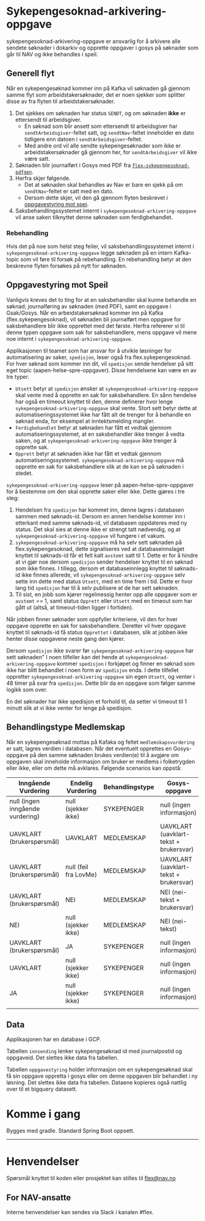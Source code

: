 # Sykepengesoknad-arkivering-oppgave
sykepengesoknad-arkivering-oppgave er ansvarlig for å arkivere alle sendete søknader i dokarkiv og opprette oppgaver i gosys på søknader som går til NAV og ikke behandles i speil.

## Generell flyt

Når en sykepengesøknad kommer inn på Kafka vil søknaden gå gjennom samme flyt som arbeidstakersøknader,
det er noen sjekker som splitter disse av fra flyten til arbeidstakersøknader.

1. Det sjekkes om søknaden har status `SENDT`, og om søknaden **ikke** er ettersendt til arbeidsgiver.
    * En søknad som blir ansett som ettersendt til arbeidsgiver har `sendtArbeidsgiver`-feltet satt, og
      `sendtNav`-feltet inneholder en dato tidligere enn datoen i `sendtArbeidsgiver`-feltet.
    * Med andre ord vil alle sendte sykepengesøknader som ikke er arbeidstakersøknader gå gjennom her,
      for `sendtArbeidsgiver` vil ikke være satt.
2. Søknaden blir journalført i Gosys med PDF fra [`flex-sykepengesoknad-pdfgen`](flex-sykepengesoknad-pdfgen.md).
3. Herfra skjer følgende.
    * Det at søknaden skal behandles av Nav er bare en sjekk på om `sendtNav`-feltet er satt med en dato.
    * Dersom dette skjer, vil den gå gjennom flyten beskrevet i [oppgavestyring mot spei](#oppgavestyring-mot-speil).
4. Saksbehandlingssystemet internt i `sykepengesoknad-arkivering-oppgave` vil anse saken tilknyttet denne søknaden som ferdigbehandlet.

### Rebehandling
Hvis det på noe som helst steg feiler, vil saksbehandlingssystemet internt i `sykepengesoknad-arkivering-oppgave` legge søknaden på en intern Kafka-topic som
vil føre til forsøk på rebehandling. En rebehandling betyr at den beskrevne flyten forsøkes på nytt for søknaden.

## Oppgavestyring mot Speil

Vanligvis kreves det to ting for at en saksbehandler skal kunne behandle en søknad;
journalføring av søknaden (med PDF), samt en oppgave i Gsak/Gosys.
Når en arbeidstakersøknad kommer inn på Kafka (flex.sykepengesoknad), vil søknaden bli journalført men
oppgave for saksbehandlere blir ikke opprettet med det første. Herfra refererer vi til denne typen
oppgave som sak for saksbehandlere, mens oppgave vil mene noe internt i `sykepengesoknad-arkivering-oppgave`.

Applikasjonen til teamet som har ansvar for å utvikle løsninger for automatisering av saker, `spedisjon`,
leser også fra flex.sykepengesoknad. For hver søknad som kommer inn dit, vil `spedisjon` sende hendelser på sitt
eget topic (aapen-helse-spre-oppgaver). Disse hendelsene kan være en av tre typer.

* `Utsett` betyr at `spedisjon` ønsker at `sykepengesoknad-arkivering-oppgave` skal vente med å opprette en sak for saksbehandlere.
  En sånn hendelse har også en timeout knyttet til den, denne definerer hvor lenge `sykepengesoknad-arkivering-oppgave` skal vente.
  Stort sett betyr dette at automatiseringssystemet ikke har fått alt de trenger for å behandle en søknad enda,
  for eksempel at inntektsmelding mangler.
* `Ferdigbehandlet` betyr at søknaden har fått et vedtak gjennom automatiseringssystemet, at
  en saksbehandler ikke trenger å vedta saken, og at `sykepengesoknad-arkivering-oppgave` ikke trenger å opprette sak.
* `Opprett` betyr at søknaden ikke har fått et vedtak gjennom automatiseringssystemet. `sykepengesoknad-arkivering-oppgave`
  må opprette en sak for saksbehandlere slik at de kan se på søknaden i stedet.

`sykepengesoknad-arkivering-oppgave` leser på aapen-helse-spre-oppgaver for å bestemme om den skal opprette saker eller ikke.
Dette gjøres i tre steg:

1. Hendelsen fra `spedisjon` har kommet inn, denne lagres i databasen sammen med søknads-id. Dersom en annen
   hendelse kommer inn i etterkant med samme søknads-id, vil databasen oppdateres med ny status.
   Det skal sies at denne ikke er strengt tatt nødvendig, og at `sykepengesoknad-arkivering-oppgave` vil fungere i et vakum.
2. `sykepengesoknad-arkivering-oppgave` må ha selv sett søknaden på flex.sykepengesoknad, dette signaliseres ved at
   databaseinnslaget knyttet til søknads-id får et felt kalt `avstemt` satt til 1.
   Dette er for å hindre at vi gjør noe dersom `spedisjon` sender hendelser knyttet til en søknad som ikke finnes.
   I tillegg, dersom et databaseinnlegg knyttet til søknads-id ikke finnes allerede, vil `sykepengesoknad-arkivering-oppgave` selv sette inn
   dette med status `Utsett`, med en time frem i tid. Dette er hvor lang tid `spedisjon` har til å selv publisere
   at de har sett søknaden.
3. Til sist, en jobb som kjører regelmessig henter opp alle oppgaver som er `avstemt` == 1,
   samt status `Opprett` eller `Utsett` med en timeout som har gått ut (altså, at timeout-tiden ligger i fortiden).

Når jobben finner søknader som oppfyller kriteriene, vil den for hver oppgave opprette en sak for saksbehandlere.
Deretter vil hver oppgave knyttet til søknads-id få status `Opprettet` i databasen, slik at jobben ikke henter
disse oppgavene neste gang den kjører.

Dersom `spedisjon` ikke svarer før `sykepengesoknad-arkivering-oppgave` har sett søknaden"
I noen tilfeller kan det hende at `sykepengesoknad-arkivering-oppgave` kommer `spedisjon` i forkjøpet og finner en søknad
som ikke har blitt behandlet i noen form av `spedisjon` enda. I dette tilfellet oppretter `sykepengesoknad-arkivering-oppgave`
sin egen `Utsett`, og venter i 48 timer på svar fra `spedisjon`. Dette blir da en oppgave som
følger samme logikk som over.

En del søknader har ikke spedisjon et forhold til, da setter vi timeout til 1 minutt slik at vi ikke venter for lenge på spedisjon.

## Behandlingstype Medlemskap

Når en sykepengesøknad mottas på Kafaka og feltet `medlemskapsvurdering` er satt, lagres verdien i databasen. Når det 
eventuelt opprettes en Gosys-oppgave på den samme søknaden brukes verdien(e) til å avgjøre om oppgaven skal inneholde informasjon
om bruker er medlems i folketrygden eller ikke, eller om dette må avklares. Følgende scenarios kan oppstå: 

| Inngående Vurdering              | Endelig Vurdering           | Behandlingstype  | Gosys-oppgave                          |
|----------------------------------|-----------------------------|------------------|----------------------------------------|
| null (ingen inngående vurdering) | null (sjekker ikke)         | SYKEPENGER       | null (ingen informasjon)               |
| UAVKLART (brukerspørsmål)        | UAVKLART                    | MEDLEMSKAP       | UAVKLART (uavklart-tekst + brukersvar) |
| UAVKLART (brukerspørsmål)        | null (feil fra LovMe)       | MEDLEMSKAP       | UAVKLART (uavklart-tekst + brukersvar) |
| UAVKLART (brukerspørsmål)        | NEI                         | MEDLEMSKAP       | NEI (nei-tekst + brukersvar)           |
| NEI                              | null (sjekker ikke)         | MEDLEMSKAP       | NEI (nei-tekst)                        |
| UAVKLART (brukerspørsmål)        | JA                          | SYKEPENGER       | null (ingen informasjon)               |
| UAVKLART                         | null (sjekker ikke)         | SYKEPENGER       | null (ingen informasjon)               |
| JA                               | null (sjekker ikke)         | SYKEPENGER       | null (ingen informasjon)               |
                                  |

## Data
Applikasjonen har en database i GCP. 

Tabellen `innsending` lenker sykepengesøknad id med journalpostid og oppgaveid. Det slettes ikke data fra tabellen.

Tabellen `oppgavestyring` holder informasjon om en sykepengesøknad skal få sin oppgave oppretta i gosys eller om denne oppgaven blir behandlet i ny løsning.
Det slettes ikke data fra tabellen. Dataene kopieres også nattlig over til et bigquery datasett.


# Komme i gang

Bygges med gradle. Standard Spring Boot oppsett.

---

# Henvendelser

Spørsmål knyttet til koden eller prosjektet kan stilles til flex@nav.no

## For NAV-ansatte

Interne henvendelser kan sendes via Slack i kanalen #flex.
